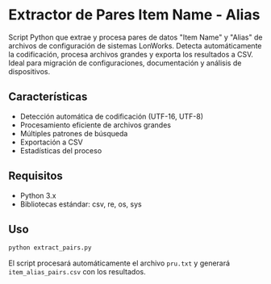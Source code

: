 # Extractor de Pares Item Name - Alias

Script Python que extrae y procesa pares de datos "Item Name" y "Alias" de archivos de configuración de sistemas LonWorks. Detecta automáticamente la codificación, procesa archivos grandes y exporta los resultados a CSV. Ideal para migración de configuraciones, documentación y análisis de dispositivos.

## Características
- Detección automática de codificación (UTF-16, UTF-8)
- Procesamiento eficiente de archivos grandes
- Múltiples patrones de búsqueda
- Exportación a CSV
- Estadísticas del proceso

## Requisitos
- Python 3.x
- Bibliotecas estándar: csv, re, os, sys

## Uso
```bash
python extract_pairs.py
```

El script procesará automáticamente el archivo `pru.txt` y generará `item_alias_pairs.csv` con los resultados. 